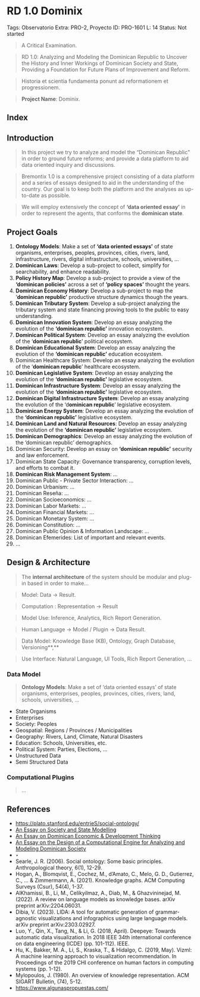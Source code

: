 # RD 1.0 Dominix

Tags: Observatorio
Extra: PRO-2, Proyecto
ID: PRO-1601
L: 14
Status: Not started

> A Critical Examination.
> 

> RD 1.0: Analyzing and Modeling the Dominican Republic to Uncover the History and Inner Workings of Dominican Society and State, Providing a Foundation for Future Plans of Improvement and Reform.
> 

> Historia et scientia fundamenta ponunt ad reformationem et progressionem.
> 

> **Project Name**: Dominix.
> 

## Index

## Introduction

> In this project we try to analyze and model the “Dominican Republic” in order to ground future reforms;  and  provide a data platform to aid data oriented inquiry and  discussions.
> 

> Bremontix 1.0 is a comprehensive project consisting of a data platform and a series of essays designed to aid in the understanding of the country. Our goal is to keep both the platform and the analyses as up-to-date as possible.
> 

> We will employ extensively the concept of **‘data oriented essay’**  in order to represent the agents, that conforms the **dominican state**.
> 

## Project Goals

1. **Ontology Models**:  Make a set of **‘data oriented essays’** of state organisms, enterprises, peoples, provinces, cities, rivers, land, infrastructure, rivers,  digital infrastructure,  schools, universities, …
2. **Dominican Laws**: Develop a sub-project to collect, simplify for searchability, and enhance readability.
3. **Policy History Map**: Develop a sub-project  to provide a view of the **‘dominican policies’** across a set of **‘policy spaces’** thought the years.
4. **Dominican Economy History**:  Develop a sub-project to map the ‘**dominican republic’** productive structure dynamics though the years.
5. **Dominican Tributary System**:  Develop a sub-project  analyzing the tributary system and state financing proving tools to the public to easy understanding.
6. **Dominican Innovation System**:  Develop an essay analyzing the evolution of the **‘dominican republic’** innovation ecosystem.
7. **Dominican Political System**:  Develop an essay analyzing the evolution of the ‘**dominican republic**’ political ecosystem.
8. **Dominican Educational System**:  Develop an essay analyzing the evolution of the **‘dominican republic’** education ecosystem.
9. Dominican Healthcare System:  Develop an essay analyzing the evolution of the ‘**dominican republic**’ healthcare ecosystem.
10. **Dominican Legislative System**:  Develop an essay analyzing the evolution of the **‘dominican republic’** legislative ecosystem.
11. **Dominican Infrastructure System**:  Develop an essay analyzing the evolution of the **‘dominican republic’** legislative ecosystem.
12. **Dominican Digital Infrastructure System**:  Develop an essay analyzing the evolution of the ‘d**ominican republic**’ legislative ecosystem.
13. **Dominican Energy System**:  Develop an essay analyzing the evolution of the **‘dominican republic’** legislative ecosystem.
14. **Dominican Land and Natural Resources**:  Develop an essay analyzing the evolution of the **‘dominican republic’** legislative ecosystem.
15. **Dominican Demographics**:  Develop an essay analyzing the evolution of the ‘dominican republic’ demographics.
16.  Dominican Security: Develop an essay on **‘dominican republic’** security and law enforcement.
17. Dominican State Capacity:  Governance transparency, corruption levels, and efforts to combat it.
18. **Dominican Risk Management System**: …
19. Dominican Public - Private Sector Interaction: …
20. Dominican Urbanism: …
21. Dominican Reseña: …
22. Dominican Socioeconomics: …
23. Dominican Labor Markets: …
24. Dominican Financial Markets: …
25. Dominican Monetary System: …
26. Dominican Constitution: …
27. Dominican Public Opinion & Information Landscape: …
28. Dominican Efemerides: List of important and relevant events.
29. …

## Design & Architecture

> The **internal architecture** of the system should be modular and plug-in based in order to make…
> 

> Model: Data → Result.
> 

> Computation : Representation → Result
> 

> Model Use: Inference, Analytics, Rich Report Generation.
> 

> Human Language → Model / Plugin → Data Result.
> 

> Data Model: Knowledge Base (KB), Ontology, Graph Database, Versioning**,**
> 

> Use Interface:   Natural Language,  UI Tools,  Rich Report Generation, …
> 

### Data Model

> **Ontology Models**:  Make a set of ‘data oriented essays’ of state organisms, enterprises, peoples, provinces, cities, rivers, land, schools, universities, …
> 
- State Organisms
- Enterprises
- Society: Peoples
- Geospatial: Regions /  Provinces /  Municipalities
- Geography: Rivers,  Land, Climate, Natural Disasters
- Education: Schools, Universities, etc.
- Political System: Parties, Elections, …
- Unstructured Data
- Semi Structured Data

### Computational Plugins

> …
> 

## References

- https://plato.stanford.edu/entrieS/social-ontology/
- [An Essay on Society and State Modelling](An%20Essay%20on%20Society%20and%20State%20Modelling%20154956e8f40e807b8975cf10617bd744.md)
- [An Essay on Dominican Economic & Development Thinking](An%20Essay%20on%20Dominican%20Economic%20&%20Development%20Think%20153956e8f40e8018999ef9a5b1c1127a.md)
- [An Essay on the Design of a Computational Engine for Analyzing and Modeling Dominican Society](An%20Essay%20on%20the%20Design%20of%20a%20Computational%20Engine%20f%20124956e8f40e80428bc4d121a03d5ed8.md)
- ‣
- Searle, J. R. (2006). Social ontology: Some basic principles. Anthropological theory, 6(1), 12-29.
- Hogan, A., Blomqvist, E., Cochez, M., d’Amato, C., Melo, G. D., Gutierrez, C., ... & Zimmermann, A. (2021). Knowledge graphs. ACM Computing Surveys (Csur), 54(4), 1-37.
- AlKhamissi, B., Li, M., Celikyilmaz, A., Diab, M., & Ghazvininejad, M. (2022). A review on language models as knowledge bases. arXiv preprint arXiv:2204.06031.
- Dibia, V. (2023). LIDA: A tool for automatic generation of grammar-agnostic visualizations and infographics using large language models. arXiv preprint arXiv:2303.02927.
- Luo, Y., Qin, X., Tang, N., & Li, G. (2018, April). Deepeye: Towards automatic data visualization. In 2018 IEEE 34th international conference on data engineering (ICDE) (pp. 101-112). IEEE.
- Hu, K., Bakker, M. A., Li, S., Kraska, T., & Hidalgo, C. (2019, May). Vizml: A machine learning approach to visualization recommendation. In Proceedings of the 2019 CHI conference on human factors in computing systems (pp. 1-12).
- Mylopoulos, J. (1980). An overview of knowledge representation. ACM SIGART Bulletin, (74), 5-12.
- https://www.algunaspropuestas.com/